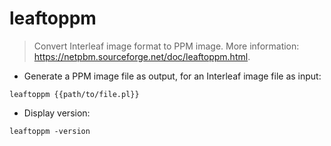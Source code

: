 # leaftoppm

> Convert Interleaf image format to PPM image.
> More information: <https://netpbm.sourceforge.net/doc/leaftoppm.html>.

- Generate a PPM image file as output, for an Interleaf image file as input:

`leaftoppm {{path/to/file.pl}}`

- Display version:

`leaftoppm -version`
